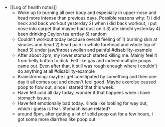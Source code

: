   * [[Log of health notes]]
    * Woke up to burning all over body and especially in upper-nose and head more intense than previous days. Possible reasons why: 1) i did neck and back workout yesterday 2) when i did back workout, i put nose into carpet that maybe had dust on it 3) ate kimchi yesterday 4) been drinking Ceylon tea errday 5) random
    * Couldn't workout today because overall feeling of 1) burning skin at sinuses and head 2) head pain in whole forehead and whole top of head 3) under jaw/throat swollen and painful #disability-example
    * After about 2pm, my lower stomach started killing me. Mainly feel it from belly button to dick. Felt like gas and indeed multiple poops came out. Even after that, it still was rough enough where i couldn't do anything at all #disability-example
    * Brainstorming: maybe i get constipated by something and then one day it all comes out and doesn't feel good. Maybe exercise caused poop to flow out, since i started that this week. 
    * Have felt cold all day today, wonder if that happens when i have stomach issues.
    * Have felt emotionally bad today. Kinda like looking for way out, which i guess is fear. Stomach issue related?
    * around 8pm, after getting a lot of solid poop out for a few hours, i got some more diarrhea like poop out